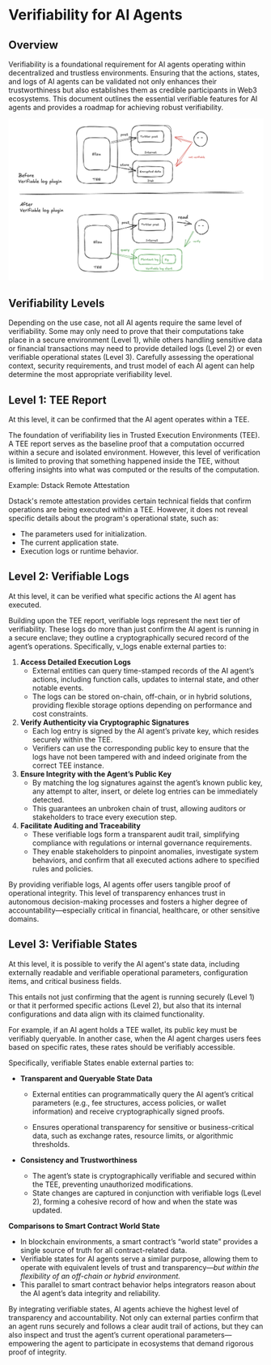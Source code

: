 # Verifiability for AI Agents

## Overview

Verifiability is a foundational requirement for AI agents operating within decentralized and trustless environments. Ensuring that the actions, states, and logs of AI agents can be validated not only enhances their trustworthiness but also establishes them as credible participants in Web3 ecosystems. This document outlines the essential verifiable features for AI agents and provides a roadmap for achieving robust verifiability.

![img1.png](./Feat_Verifiable_Log/img1.png)



## Verifiability Levels

Depending on the use case, not all AI agents require the same level of verifiability. Some may only need to prove that their computations take place in a secure environment (Level 1), while others handling sensitive data or financial transactions may need to provide detailed logs (Level 2) or even verifiable operational states (Level 3). Carefully assessing the operational context, security requirements, and trust model of each AI agent can help determine the most appropriate verifiability level.



## Level 1: TEE Report

At this level, it can be confirmed that the AI agent operates within a TEE.

The foundation of verifiability lies in Trusted Execution Environments (TEE). A TEE report serves as the baseline proof that a computation occurred within a secure and isolated environment. However, this level of verification is limited to proving that something happened inside the TEE, without offering insights into what was computed or the results of the computation.

Example: Dstack Remote Attestation

Dstack's remote attestation provides certain technical fields that confirm operations are being executed within a TEE. However, it does not reveal specific details about the program's operational state, such as:

* The parameters used for initialization.
* The current application state.
* Execution logs or runtime behavior.



## Level 2: Verifiable Logs
At this level, it can be verified what specific actions the AI agent has executed.

Building upon the TEE report, verifiable logs represent the next tier of verifiability. These logs do more than just confirm the AI agent is running in a secure enclave; they outline a cryptographically secured record of the agent’s operations. Specifically, v_logs enable external parties to:

1. **Access Detailed Execution Logs**
   - External entities can query time-stamped records of the AI agent’s actions, including function calls, updates to internal state, and other notable events.
   - The logs can be stored on-chain, off-chain, or in hybrid solutions, providing flexible storage options depending on performance and cost constraints.
2. **Verify Authenticity via Cryptographic Signatures**
   - Each log entry is signed by the AI agent’s private key, which resides securely within the TEE.
   - Verifiers can use the corresponding public key to ensure that the logs have not been tampered with and indeed originate from the correct TEE instance.
3. **Ensure Integrity with the Agent’s Public Key**
   - By matching the log signatures against the agent’s known public key, any attempt to alter, insert, or delete log entries can be immediately detected.
   - This guarantees an unbroken chain of trust, allowing auditors or stakeholders to trace every execution step.
4. **Facilitate Auditing and Traceability**
   - These verifiable logs form a transparent audit trail, simplifying compliance with regulations or internal governance requirements.
   - They enable stakeholders to pinpoint anomalies, investigate system behaviors, and confirm that all executed actions adhere to specified rules and policies.

By providing verifiable logs, AI agents offer users tangible proof of operational integrity. This level of transparency enhances trust in autonomous decision-making processes and fosters a higher degree of accountability—especially critical in financial, healthcare, or other sensitive domains.



## Level 3: Verifiable States

At this level, it is possible to verify the AI agent's state data, including externally readable and verifiable operational parameters, configuration items, and critical business fields.

This entails not just confirming that the agent is running securely (Level 1) or that it performed specific actions (Level 2), but also that its internal configurations and data align with its claimed functionality.

For example, if an AI agent holds a TEE wallet, its public key must be verifiably queryable. In another case, when the AI agent charges users fees based on specific rates, these rates should be verifiably accessible.

Specifically, verifiable States enable external parties to:

* **Transparent and Queryable State Data**

  - External entities can programmatically query the AI agent’s critical parameters (e.g., fee structures, access policies, or wallet information) and receive cryptographically signed proofs.

  - Ensures operational transparency for sensitive or business-critical data, such as exchange rates, resource limits, or algorithmic thresholds.

* **Consistency and Trustworthiness**

  - The agent’s state is cryptographically verifiable and secured within the TEE, preventing unauthorized modifications.
  - State changes are captured in conjunction with verifiable logs (Level 2), forming a cohesive record of how and when the state was updated.

  

**Comparisons to Smart Contract World State**

- In blockchain environments, a smart contract’s “world state” provides a single source of truth for all contract-related data.
- Verifiable states for AI agents serve a similar purpose, allowing them to operate with equivalent levels of trust and transparency—*but within the flexibility of an off-chain or hybrid environment.*
- This parallel to smart contract behavior helps integrators reason about the AI agent’s data integrity and reliability.



By integrating verifiable states, AI agents achieve the highest level of transparency and accountability. Not only can external parties confirm that an agent runs securely and follows a clear audit trail of actions, but they can also inspect and trust the agent’s current operational parameters—empowering the agent to participate in ecosystems that demand rigorous proof of integrity.
